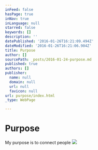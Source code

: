 ```yaml
---
inFeed: false
hasPage: true
inNav: true
inLanguage: null
starred: false
keywords: []
description: ''
datePublished: '2016-01-26T16:21:09.494Z'
dateModified: '2016-01-26T16:21:06.904Z'
title: Purpose
author: []
sourcePath: _posts/2016-01-24-purpose.md
published: true
authors: []
publisher:
  name: null
  domain: null
  url: null
  favicon: null
url: purpose/index.html
_type: WebPage

---
```

# Purpose

My purpose is to connect people
![](https://the-grid-user-content.s3-us-west-2.amazonaws.com/ed49c411-13cb-4134-9ad1-3c427068ae7b.jpg)